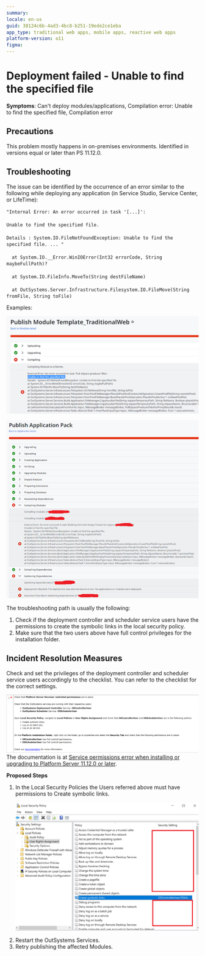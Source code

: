 ```yaml
---
summary: 
locale: en-us
guid: 38124c6b-4ad3-4bc8-b251-19ede2ce1eba
app_type: traditional web apps, mobile apps, reactive web apps
platform-version: o11
figma:
---
```


<h1>Deployment failed - Unable to find the specified file</h1>

<p><strong>Symptoms</strong>: Can't deploy modules/applications, Compilation error: Unable to find the specified file, Compilation error</p>

<h2>Precautions</h2>

<p>This problem mostly happens in on-premises environments. Identified in versions equal or later than PS 11.12.0.</p>

<h2>Troubleshooting</h2>

<p>The issue can be identified by the occurrence of an error similar to the following while deploying any application (in Service Studio, Service Center, or LifeTime):</p>

<p><code>"Internal Error: An error occurred in task '[...]':<br/>
Unable to find the specified file.<br/>
Details : System.IO.FileNotFoundException: Unable to find the specified file. ... "<br/>
  at System.IO.__Error.WinIOError(Int32 errorCode, String maybeFullPath)?<br/>
  at System.IO.FileInfo.MoveTo(String destFileName)<br/>
  at OutSystems.Server.Infrastructure.Filesystem.IO.FileMove(String fromFile, String toFile)</code></p>

<p>Examples:</p>

![Screenshot showing a deployment error with the message 'Unable to find the specified file'.](images/im-image-ck-9152d5f0-9119-407c-b3e5-a0ab4297cf22.png "Deployment Error Example 1")

![Screenshot showing another instance of a deployment error with the message 'Unable to find the specified file'.](images/im-image-ck-218d6415-12e6-49df-9435-05c746bbe7c3.png "Deployment Error Example 2")

<p>The troubleshooting path is usually the following:</p>

<ol>
<li>Check if the deployment controller and scheduler service users have the permissions to create the symbolic links in the local security policy.</li>
<li>Make sure that the two users above have full control privileges for the installation folder.</li>
</ol>

<h2>Incident Resolution Measures</h2>

<p>Check and set the privileges of the deployment controller and scheduler service users accordingly to the checklist. You can refer to the checklist for the correct settings.</p>

![Screenshot of the documentation link for service permissions error when installing or upgrading to Platform Server 11.12.0 or later.](images/im-image-ck-f13a982a-db6f-4ce8-8b3d-d22877f46add.png "Service Permissions Documentation")The documentation is at <a href="https://success.outsystems.com/support/enterprise_customers/troubleshooting/service_permissions_error_when_installing_or_upgrading_to_platform_server_11_12_0_or_later/">Service permissions error when installing or upgrading to Platform Server 11.12.0 or later</a>.


<p><strong>Proposed Steps</strong></p>

<ol>
<li>In the Local Security Policies the Users referred above must have permissions to Create symbolic links.</li>
    
![Local Security Policy window showing the 'Create symbolic links' permission assigned to OSControllerUser and OSSchedulerUser.](images/im-image-ck-4ad8ec95-58e4-476c-998b-5884b3669b86.png "Local Security Policy Settings")
    
<li>Restart the OutSystems Services.</li>
<li>Retry publishing the affected Modules.</li>
</ol>
